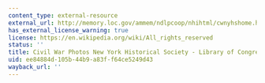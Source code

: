 ```yaml
---
content_type: external-resource
external_url: http://memory.loc.gov/ammem/ndlpcoop/nhihtml/cwnyhshome.html
has_external_license_warning: true
license: https://en.wikipedia.org/wiki/All_rights_reserved
status: ''
title: Civil War Photos New York Historical Society - Library of Congress
uid: ee84884d-105b-44b9-a83f-f64ce5249d43
wayback_url: ''
---
```

